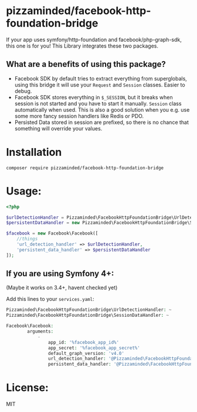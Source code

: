 # pizzaminded/facebook-http-foundation-bridge

If your app uses symfony/http-foundation and facebook/php-graph-sdk, this one is for you! This Library integrates these two packages.

## What are a benefits of using this package?
- Facebook SDK by default tries to extract everything from superglobals, using this bridge it will use your ``Request`` and ``Session`` classes. Easier to debug.
- Facebook SDK  stores everything in ``$_SESSION``, but it breaks when session is not started and you have to start it manually. ``Session`` class  automatically when used. This is also a good solution when you e.g. use some more fancy session handlers like Redis or PDO. 
- Persisted Data stored in session are prefixed, so there is no chance that something will override your values.



# Installation

```
composer require pizzaminded/facebook-http-foundation-bridge
```

# Usage:

```php
<?php 

$urlDetectionHandler = Pizzaminded\FacebookHttpFoundationBridge\UrlDetectionHandler::fromRequest($request);
$persistentDataHandler = new Pizzaminded\FacebookHttpFoundationBridge\SessionDataHandler($session);

$facebook = new Facebook\Facebook([
    //things
    'url_detection_handler' => $urlDetectionHandler,
    'persistent_data_handler' => $persistentDataHandler
]);

```
## If you are using Symfony 4+:

(Maybe it works on 3.4+, havent checked yet)

Add this lines to your `services.yaml`:

```php
Pizzaminded\FacebookHttpFoundationBridge\UrlDetectionHandler: ~
Pizzaminded\FacebookHttpFoundationBridge\SessionDataHandler: ~

Facebook\Facebook:
        arguments:
            -
                app_id: '%facebook_app_id%'
                app_secret: '%facebook_app_secret%'
                default_graph_version: 'v4.0'
                url_detection_handler: '@Pizzaminded\FacebookHttpFoundationBridge\UrlDetectionHandler'
                persistent_data_handler: '@Pizzaminded\FacebookHttpFoundationBridge\SessionDataHandler'


```


# License:

MIT
